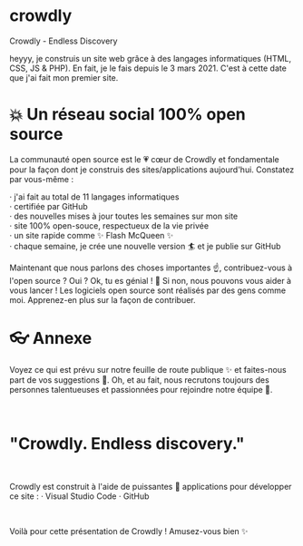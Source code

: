 # crowdly

Crowdly - Endless Discovery

heyyy, je construis un site web grâce à des langages informatiques (HTML, CSS, JS & PHP). En fait, je le fais depuis le 3 mars 2021. C'est à cette date que j'ai fait mon premier site.

# 💥 Un réseau social 100% open source

La communauté open source est le 💗 cœur de Crowdly et fondamentale pour la façon dont je construis des sites/applications aujourd'hui. Constatez par vous-même :

· j'ai fait au total de 11 langages informatiques
<br>
· certifiée par GitHub
<br>
· des nouvelles mises à jour toutes les semaines sur mon site
<br>
· site 100% open-souce, respectueux de la vie privée
<br>
· un site rapide comme ✨ Flash McQueen ✨
<br>
· chaque semaine, je crée une nouvelle version 🏄 et je publie sur GitHub

Maintenant que nous parlons des choses importantes ☝️, contribuez-vous à l'open source ? Oui ? Ok, tu es génial ! 🎸
Si non, nous pouvons vous aider à vous lancer ! Les logiciels open source sont réalisés par des gens comme moi.
Apprenez-en plus sur la façon de contribuer.

# 👓 Annexe

Voyez ce qui est prévu sur notre feuille de route publique ✨ et faites-nous part de vos suggestions 🙇.
Oh, et au fait, nous recrutons toujours des personnes talentueuses et passionnées pour rejoindre notre équipe 🙌.

<br>

# "Crowdly. Endless discovery."

<br>

Crowdly est construit à l'aide de puissantes 🔨 applications pour développer ce site :
· Visual Studio Code
· GitHub

<br>

Voilà pour cette présentation de Crowdly ! Amusez-vous bien ✨
